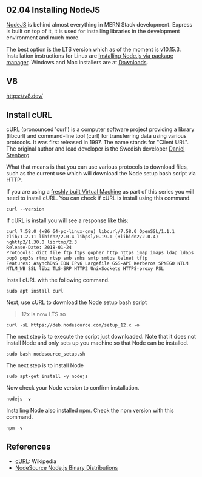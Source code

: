 ## 02.04 Installing NodeJS

[NodeJS](https://nodejs.org) is behind almost everything in MERN Stack development. Express is built on top of it, it is used for installing libraries in the development environment and much more.

The best option is the LTS version which as of the moment is v10.15.3. Installation instructions for Linux are [Installing Node.js via package manager](https://nodejs.org/en/download/package-manager/). Windows and Mac installers are at [Downloads](https://nodejs.org/en/download/).

## V8
https://v8.dev/


## Install cURL
cURL (pronounced 'curl') is a computer software project providing a library (libcurl) and command-line tool (curl) for transferring data using various protocols. It was first released in 1997. The name stands for "Client URL". The original author and lead developer is the Swedish developer [Daniel Stenberg](https://en.wikipedia.org/wiki/Daniel_Stenberg).

What that means is that you can use various protocols to download files, such as the current use which will download the Node setup bash script via HTTP.

If you are using a [freshly built Virtual Machine](https://klequis.io/ubuntu-vm-virtualbox/) as part of this series you will need to install cURL. You can check if cURL is install using this command.

```console
curl --version
```

If cURL is install you will see a response like this:
```console
curl 7.58.0 (x86_64-pc-linux-gnu) libcurl/7.58.0 OpenSSL/1.1.1 zlib/1.2.11 libidn2/2.0.4 libpsl/0.19.1 (+libidn2/2.0.4) nghttp2/1.30.0 librtmp/2.3
Release-Date: 2018-01-24
Protocols: dict file ftp ftps gopher http https imap imaps ldap ldaps pop3 pop3s rtmp rtsp smb smbs smtp smtps telnet tftp
Features: AsynchDNS IDN IPv6 Largefile GSS-API Kerberos SPNEGO NTLM NTLM_WB SSL libz TLS-SRP HTTP2 UnixSockets HTTPS-proxy PSL
```


Install cURL with the following command.

```console
sudo apt install curl
```

Next, use cURL to download the Node setup bash script

> 12x is now LTS so

```console
curl -sL https://deb.nodesource.com/setup_12.x -o
```
The next step is to execute the script just downloaded. Note that it does not install Node and only sets up you machine so that Node can be installed.

```console
sudo bash nodesource_setup.sh
```

The next step is to install Node

```console
sudo apt-get install -y nodejs
```

Now check your Node version to confirm installation.

```js
nodejs -v
```

Installing Node also installed npm. Check the npm version with this command.

```console
npm -v
```

## References

- [cURL](https://en.wikipedia.org/wiki/CURL): Wikipedia
- [NodeSource Node.js Binary Distributions](https://github.com/nodesource/distributions/blob/master/README.md)
